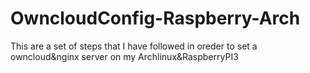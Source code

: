 # OwncloudConfig-Raspberry-Arch
This are a set of steps that I have followed in oreder to set a owncloud&amp;nginx server on my Archlinux&amp;RaspberryPI3
